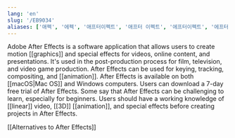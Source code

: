 ```yaml
---
lang: 'en'
slug: '/EB9034'
aliases: ['애펙', '에펙', '애프터이펙트', '애프터 이펙트', '에프터이펙트', '에프터 이펙트', 'After Effects']
---
```


Adobe After Effects is a software application that allows users to create motion [[graphics]] and special effects for videos, online content, and presentations. It's used in the post-production process for film, television, and video game production. After Effects can be used for keying, tracking, compositing, and [[animation]]. After Effects is available on both [[macOS|Mac OS]] and Windows computers. Users can download a 7-day free trial of After Effects. Some say that After Effects can be challenging to learn, especially for beginners. Users should have a working knowledge of [[linear]] video, [[3D]] [[animation]], and special effects before creating projects in After Effects.

[[Alternatives to After Effects]]
